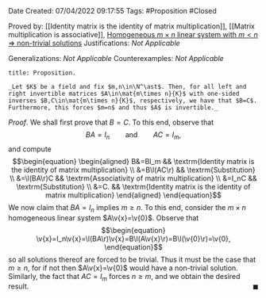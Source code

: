 <br />
<br />

Date Created: 07/04/2022 09:17:55
Tags: #Proposition #Closed

Proved by: [[Identity matrix is the identity of matrix multiplication]], [[Matrix multiplication is associative]], [Homogeneous $m\times n$ linear system with $m<n$ $\Rightarrow$ non-trivial solutions](Homogeneous%20m%20by%20n%20linear%20system%20with%20m<n%20has%20a%20non-trivial%20solution.md)
Justifications: _Not Applicable_

Generalizations: _Not Applicable_
Counterexamples: _Not Applicable_

``` ad-Proposition
title: Proposition.

_Let $K$ be a field and fix $m,n\in\N^\ast$. Then, for all left and right invertible matrices $A\in\mat{m\times n}{K}$ with one-sided inverses $B,C\in\mat{m\times n}{K}$, respectively, we have that $B=C$. Furthermore, this forces $m=n$ and thus $A$ is invertible._

```

_Proof_. We shall first prove that $B=C$. To this end, observe that
$$\begin{equation}
    BA=I_n\ \ \ \ \ \ \ \ \textrm{and}\ \ \ \ \ \ \ \ AC=I_m,
\end{equation}$$
and compute
$$\begin{equation}
    \begin{aligned}
        B&=BI_m && \textrm{Identity matrix is the identity of matrix multiplication} \\
        &=B\l(AC\r) && \textrm{Substitution} \\
        &=\l(BA\r)C && \textrm{Associativity of matrix multiplication} \\
        &=I_nC && \textrm{Substitution} \\
        &=C. && \textrm{Identity matrix is the identity of matrix multiplication}
    \end{aligned}
\end{equation}$$
We now claim that $BA=I_n$ implies $m\geq n$. To this end, consider the $m\times n$ homogeneous linear system $A\v{x}=\v{0}$. Observe that
$$\begin{equation}
    \v{x}=I_n\v{x}=\l(BA\r)\v{x}=B\l(A\v{x}\r)=B\l(\v{0}\r)=\v{0},
\end{equation}$$
so all solutions thereof are forced to be trivial. Thus it must be the case that $m\geq n$, for if not then $A\v{x}=\v{0}$ would have a non-trivial solution. Similarly, the fact that $AC=I_m$ forces $n\geq m$, and we obtain the desired result.<span style="float:right;">$\blacksquare$</span>
